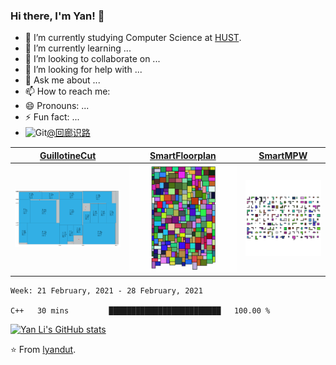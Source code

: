 ### Hi there, I'm Yan! 👋



- 🔭 I’m currently studying Computer Science at [HUST](https://www.hust.edu.cn/).
- 🌱 I’m currently learning ...
- 👯 I’m looking to collaborate on ...
- 🤔 I’m looking for help with ...
- 💬 Ask me about ...
- 📫 How to reach me: 
- 😄 Pronouns: ...
- ⚡ Fun fact: ...
- ![Git](https://img.shields.io/badge/Zhihu-0084FF?style=flat-square&logo=Zhihu&logoColor=white)[@回廊识路](https://www.zhihu.com/people/li-yan-44-55-45)



|  [GuillotineCut](https://github.com/zjl9959/GuillotineCut)   | [SmartFloorplan](https://github.com/lyandut/SmartVLSI) | [SmartMPW](https://github.com/lyandut/SmartMPW) |
| :----------------------------------------------------------: | :----------------------------------------------------: | :---------------------------------------------: |
| <img src="assets/guillotinecut.png" alt="guillotinecut" style="zoom: 50%;" /> |           ![floorplan](assets/floorplan.gif)           |             ![mpw](assets/mpw.gif)              |



<!--START_SECTION:waka-->
```text
Week: 21 February, 2021 - 28 February, 2021

C++   30 mins         █████████████████████████   100.00 % 
```
<!--END_SECTION:waka-->



[![Yan Li's GitHub stats](https://github-readme-stats.vercel.app/api?username=lyandut&count_private=true&show_icons=true&theme=radical)](https://github.com/anuraghazra/github-readme-stats)



⭐️ From [lyandut](https://github.com/lyandut).